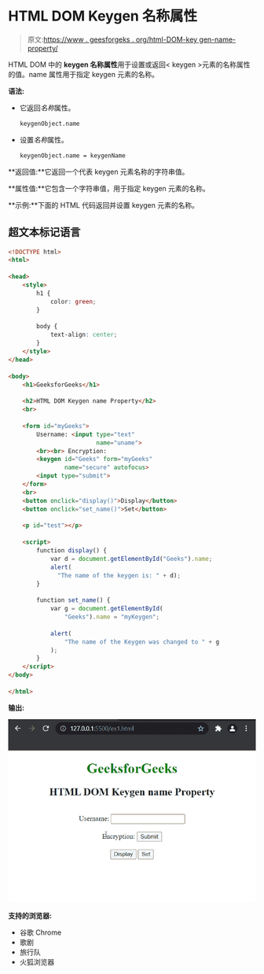 # HTML DOM Keygen 名称属性

> 原文:[https://www . geesforgeks . org/html-DOM-key gen-name-property/](https://www.geeksforgeeks.org/html-dom-keygen-name-property/)

HTML DOM 中的 **keygen 名称属性**用于设置或返回< keygen >元素的名称属性的值。name 属性用于指定 keygen 元素的名称。

**语法:**

*   它返回*名称*属性。

    ```html
    keygenObject.name
    ```

*   设置*名称*属性。

    ```html
    keygenObject.name = keygenName
    ```

**返回值:**它返回一个代表 keygen 元素名称的字符串值。

**属性值:**它包含一个字符串值，用于指定 keygen 元素的名称。

**示例:**下面的 HTML 代码返回并设置 keygen 元素的名称。

## 超文本标记语言

```html
<!DOCTYPE html>
<html>

<head>
    <style>
        h1 {
            color: green;
        }

        body {
            text-align: center;
        }
    </style>
</head>

<body>
    <h1>GeeksforGeeks</h1>

    <h2>HTML DOM Keygen name Property</h2>
    <br>

    <form id="myGeeks">
        Username: <input type="text" 
                         name="uname">
        <br><br> Encryption:
        <keygen id="Geeks" form="myGeeks"
                name="secure" autofocus>
        <input type="submit">
    </form>
    <br>
    <button onclick="display()">Display</button>
    <button onclick="set_name()">Set</button>

    <p id="test"></p>

    <script>
        function display() {
            var d = document.getElementById("Geeks").name;
            alert(
              "The name of the keygen is: " + d);
        }

        function set_name() {
            var g = document.getElementById(
                "Geeks").name = "myKeygen";

            alert(
                "The name of the Keygen was changed to " + g
            );
        }
    </script>
</body>

</html>
```

**输出:**

![](img/e47f43db68dfd33b672356aeb79bdbfc.png)

**支持的浏览器:**

*   谷歌 Chrome
*   歌剧
*   旅行队
*   火狐浏览器